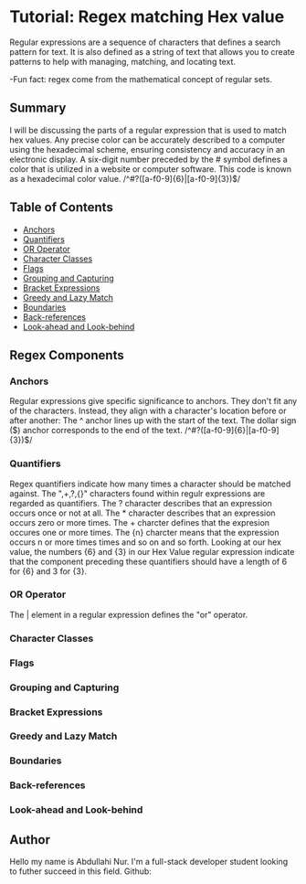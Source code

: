 # Tutorial: Regex matching Hex value

Regular expressions are a sequence of characters that defines a search pattern for text. It is also defined as a string of text that allows you to create patterns to help with managing, matching, and locating text.


-Fun fact: regex come from the mathematical concept of regular sets.

## Summary

I will be discussing the parts of a regular expression that is used to match hex values. Any precise color can be accurately described to a computer using the hexadecimal scheme, ensuring consistency and accuracy in an electronic display. A six-digit number preceded by the # symbol defines a color that is utilized in a website or computer software. This code is known as a hexadecimal color value.  /^#?([a-f0-9]{6}|[a-f0-9]{3})$/

## Table of Contents

- [Anchors](#anchors)
- [Quantifiers](#quantifiers)
- [OR Operator](#or-operator)
- [Character Classes](#character-classes)
- [Flags](#flags)
- [Grouping and Capturing](#grouping-and-capturing)
- [Bracket Expressions](#bracket-expressions)
- [Greedy and Lazy Match](#greedy-and-lazy-match)
- [Boundaries](#boundaries)
- [Back-references](#back-references)
- [Look-ahead and Look-behind](#look-ahead-and-look-behind)

## Regex Components

### Anchors

Regular expressions give specific significance to anchors. They don't fit any of the characters. Instead, they align with a character's location before or after another:
The ^ anchor lines up with the start of the text.
The dollar sign ($) anchor corresponds to the end of the text.
/^#?([a-f0-9]{6}|[a-f0-9]{3})$/

### Quantifiers
Regex quantifiers indicate how many times a character should be matched against. The ",+,?,{}" characters found within regulr expressions are regarded as quantifiers. The ? character describes that an expression occurs once or not at all. The * character describes that an expression occurs zero or more times. The + charcter defines that the expresion occures one or more times. The {n} charcter means that the expression occurs n or more times times and so on and so forth. Looking at our hex value, the numbers {6} and {3} in our Hex Value regular expression indicate that the component preceding these quantifiers should have a length of 6 for {6} and 3 for {3}.
### OR Operator
The | element in a regular expression defines the "or" operator.
### Character Classes

### Flags

### Grouping and Capturing

### Bracket Expressions

### Greedy and Lazy Match

### Boundaries

### Back-references

### Look-ahead and Look-behind

## Author

Hello my name is Abdullahi Nur. I'm a full-stack developer student looking to futher succeed in this field.
Github: 
